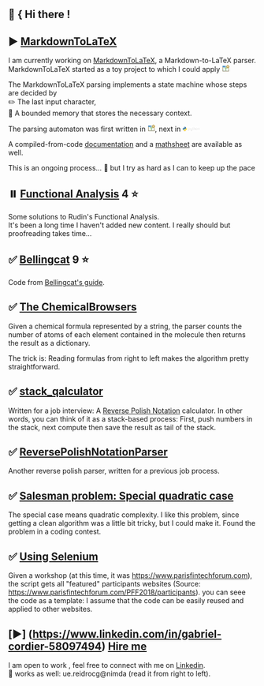 ## :construction_worker: { Hi there !
## :arrow_forward: [MarkdownToLaTeX](https://github.com/gitcordier/MarkdownToLaTeX)
I am currently working on 
[MarkdownToLaTeX](https://pypi.org/project/MarkdownToLaTeX), a Markdown-to-LaTeX parser.  
MarkdownToLaTeX started as a toy project to which I could apply 
[<img src="https://raw.githubusercontent.com/gitcordier/gitcordier/main/tlaplus.png" alt="TLA Plus" width="3%">](https://github.com/tlaplus)  

The MarkdownToLaTeX parsing implements a state machine whose steps are decided by  
:pencil2: The last input character,  
:memo: A bounded memory that stores the necessary context.

The parsing automaton was first written in 
[<img src="https://raw.githubusercontent.com/gitcordier/gitcordier/main/tlaplus.png" alt="TLA Plus" width="3%">](https://github.com/tlaplus), next in 
[<img src="https://raw.githubusercontent.com/gitcordier/gitcordier/main/python-logo@2x.png" alt="Python" width="7%">](https://github.com/gitcordier/MarkdownToLaTeX)  
 
A compiled-from-code [documentation](https://markdowntolatex.readthedocs.io) and a
[mathsheet](https://raw.githubusercontent.com/gitcordier/MarkdownToLaTeX/main/MarkdownToLaTeX_Mathsheet.pdf) are available as well.

This is an ongoing process… :rowboat: but I try as hard as I can to keep up the pace 
## :pause_button: [Functional Analysis](https://github.com/gitcordier/FunctionalAnalysis) 4 :star:
Some solutions to Rudin's Functional Analysis.  
It's been a long time I haven't added new content. I really should but proofreading takes time…
## :white_check_mark: [Bellingcat](https://github.com/gitcordier/bellingcat) 9 :star:
Code from [Bellingcat's guide](https://www.bellingcat.com/category/resources/how-tos).
## :white_check_mark: [The ChemicalBrowsers](https://github.com/gitcordier/TheChemicalBrowsers)
Given a chemical formula represented by a string, 
the parser counts the number of atoms of each element contained in the molecule 
then returns the result as a dictionary.  

The trick is: Reading formulas from right to left makes the algorithm pretty straightforward.
## :white_check_mark: [stack_qalculator](https://github.com/gitcordier/stack_qalculator)
Written for a job interview: A
[Reverse Polish Notation](https://en.wikipedia.org/wiki/Reverse_Polish_notation) calculator. 
In other words, you can think of it as a stack-based process: First, push numbers in the stack, next compute then save the result as tail of the stack. 
## :white_check_mark: [ReversePolishNotationParser](https://github.com/gitcordier/ReversePolishNotationParser)
Another reverse polish parser, written for a previous job process. 
## :white_check_mark: [Salesman problem: Special quadratic case](https://github.com/gitcordier/minimal_length_of_graph_traversal)
The special case means quadratic complexity. I like this problem, since getting a clean algorithm was a little bit tricky, but I could make it. Found the problem in a coding contest.
## :white_check_mark: [Using Selenium](https://github.com/gitcordier/selenium)
Given a workshop (at this time, it was https://www.parisfintechforum.com), the script gets all "featured" participants websites (Source: https://www.parisfintechforum.com/PFF2018/participants).
you can seee the code as a template: I assume that the code can be easily reused and applied to other websites.
## [:arrow_forward:] (https://www.linkedin.com/in/gabriel-cordier-58097494) [Hire me](https://www.linkedin.com/in/gabriel-cordier-58097494)
I am open to work , feel free to connect with me on [Linkedin](https://www.linkedin.com/in/gabriel-cordier-58097494).  
:postbox: works as well: ue.reidrocg@nimda (read it from right to left).

